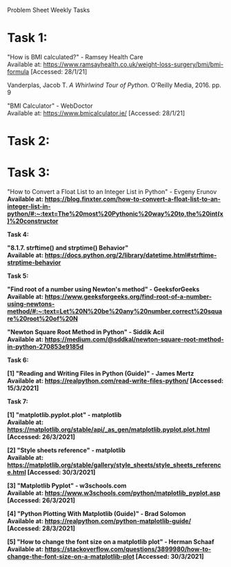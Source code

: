 Problem Sheet Weekly Tasks

<h1>Task 1:</h1>

"How is BMI calculated?" - Ramsey Health Care <br/>
Available at: https://www.ramsayhealth.co.uk/weight-loss-surgery/bmi/bmi-formula [Accessed: 28/1/21]

Vanderplas, Jacob T. <i>A Whirlwind Tour of Python.</i> O'Reilly Media, 2016. pp. 9

"BMI Calculator" - WebDoctor <br/>
Available at: https://www.bmicalculator.ie/ [Accessed:
28/1/21]

<h1>Task 2:</h1>

<h1>Task 3:</h1>

"How to Convert a Float List to an Integer List in Python" - Evgeny Erunov <b/>
Available at:
https://blog.finxter.com/how-to-convert-a-float-list-to-an-integer-list-in-python/#:~:text=The%20most%20Pythonic%20way%20to,the%20int(x)%20constructor

Task 4:

"8.1.7. strftime() and strptime() Behavior" <br/>
Available at:
https://docs.python.org/2/library/datetime.html#strftime-strptime-behavior

Task 5:

"Find root of a number using Newton's method" - GeeksforGeeks <br/>
Available at: https://www.geeksforgeeks.org/find-root-of-a-number-using-newtons-method/#:~:text=Let%20N%20be%20any%20number,correct%20square%20root%20of%20N 

"Newton Square Root Method in Python" - Siddik Acil <br/>
Available at: https://medium.com/@sddkal/newton-square-root-method-in-python-270853e9185d

Task 6: 

[1] "Reading and Writing Files in Python (Guide)" - James Mertz <br/>
Available at: https://realpython.com/read-write-files-python/ [Accessed: 15/3/2021]

Task 7:

[1] "matplotlib.pyplot.plot" - matplotlib <br/>
Available at: https://matplotlib.org/stable/api/_as_gen/matplotlib.pyplot.plot.html [Accessed: 26/3/2021]

[2] "Style sheets reference" - matplotlib <br/>
Available at: https://matplotlib.org/stable/gallery/style_sheets/style_sheets_reference.html [Accessed: 30/3/2021]

[3] "Matplotlib Pyplot" - w3schools.com <br/>
Available at: https://www.w3schools.com/python/matplotlib_pyplot.asp [Accessed: 26/3/2021]

[4] "Python Plotting With Matplotlib (Guide)" - Brad Solomon <br/>
Available at: https://realpython.com/python-matplotlib-guide/ [Accessed: 28/3/2021]

[5] "How to change the font size on a matplotlib plot" - Herman Schaaf <br/>
Available at: https://stackoverflow.com/questions/3899980/how-to-change-the-font-size-on-a-matplotlib-plot [Accessed: 30/3/2021]